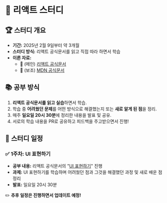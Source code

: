 # 🚀 리액트 스터디

## 🏆 스터디 개요
- **기간:** 2025년 2월 9일부터 약 3개월
- **스터디 방식:** 리액트 공식문서를 읽고 직접 따라 하면서 학습
- **이론 자료:**
  - 📌 (메인) [리액트 공식문서](https://ko.react.dev/)
  - 📌 (보조) [MDN 공식문서](https://developer.mozilla.org/ko/)

## 📚 공부 방식
1. **리액트 공식문서를 읽고 실습**하면서 학습.
2. 학습 중 **어려웠던 문제**를 어떤 방식으로 해결했는지 또는  **새로 알게 된 점**을 정리.
3. 매주 **일요일 20시 30분**에 정리한 내용을 발표 및 공유.
4. 서로의 학습 내용을 PR로 공유하고 피드백을 주고받으면서 진행!

## 📆 스터디 일정
### ✅ 1주차: UI 표현하기
- **공부 내용:** 리액트 공식문서의 "[UI 표현하기](https://ko.react.dev/learn#describing-the-ui)" 진행
- **과제:** UI 표현하기를 학습하며 어려웠던 점과 그것을 해결했던 과정 및 새로 배운 점 정리
- **발표:** 일요일 20시 30분

✏️ **추후 일정은 진행하면서 업데이트 예정!**
